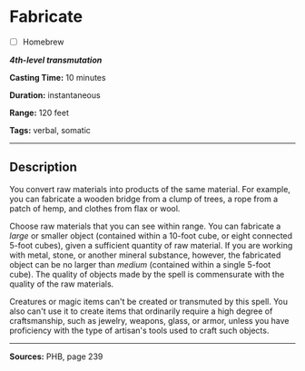 # Fabricate

- [ ] Homebrew

***4th-level transmutation***

**Casting Time:** 10 minutes

**Duration:** instantaneous

**Range:** 120 feet

**Tags:** verbal, somatic

---

## Description
You convert raw materials into products of the same material.
For example, you can fabricate a wooden bridge from a clump of trees, a rope from a patch of hemp, and clothes from flax or wool.

Choose raw materials that you can see within range.
You can fabricate a *large* or smaller object (contained within a 10-foot cube, or eight connected 5-foot cubes), given a sufficient quantity of raw material.
If you are working with metal, stone, or another mineral substance, however, the fabricated object can be no larger than *medium* (contained within a single 5-foot cube).
The quality of objects made by the spell is commensurate with the quality of the raw materials.

Creatures or magic items can't be created or transmuted by this spell.
You also can't use it to create items that ordinarily require a high degree of craftsmanship, such as jewelry, weapons, glass, or armor, unless you have proficiency with the type of artisan's tools used to craft such objects.

---

**Sources:** PHB, page 239
